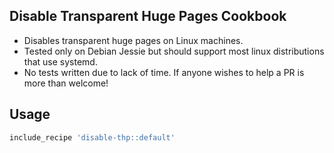## Disable Transparent Huge Pages Cookbook

- Disables transparent huge pages on Linux machines.
- Tested only on Debian Jessie but should support most linux distributions that use systemd.
- No tests written due to lack of time. If anyone wishes to help a PR is more than welcome!

## Usage

```ruby
include_recipe 'disable-thp::default'
```

